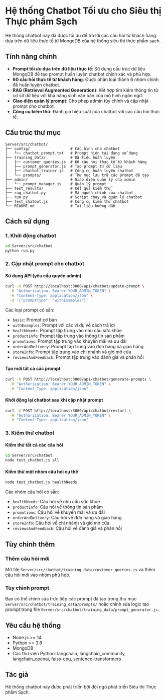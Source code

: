 # Hệ thống Chatbot Tối ưu cho Siêu thị Thực phẩm Sạch

Hệ thống chatbot này đã được tối ưu để trả lời các câu hỏi từ khách hàng dựa trên dữ liệu thực tế từ MongoDB của hệ thống siêu thị thực phẩm sạch.

## Tính năng chính

- **Prompt tối ưu dựa trên dữ liệu thực tế**: Sử dụng cấu trúc dữ liệu MongoDB để tạo prompt huấn luyện chatbot chính xác và phù hợp.
- **60 câu hỏi thực tế từ khách hàng**: Được phân loại thành 6 nhóm chính để huấn luyện chatbot.
- **RAG (Retrieval Augmented Generation)**: Kết hợp tìm kiếm thông tin từ cơ sở dữ liệu với khả năng sinh văn bản của mô hình ngôn ngữ.
- **Giao diện quản lý prompt**: Cho phép admin tùy chỉnh và cập nhật prompt cho chatbot.
- **Công cụ kiểm thử**: Đánh giá hiệu suất của chatbot với các câu hỏi thực tế.

## Cấu trúc thư mục

```
Server/src/chatbot/
├── config/                  # Cấu hình cho chatbot
│   └── chatbot_prompt.txt   # Prompt hiện tại đang sử dụng
├── training_data/           # Dữ liệu huấn luyện
│   ├── customer_queries.js  # 60 câu hỏi thực tế từ khách hàng
│   ├── prompt_generator.js  # Tạo prompt từ dữ liệu
│   ├── chatbot_trainer.js   # Công cụ huấn luyện chatbot
│   └── prompts/             # Thư mục lưu trữ các prompt đã tạo
├── admin/                   # Giao diện quản lý cho admin
│   └── prompt_manager.js    # Quản lý prompt
├── test_results/            # Kết quả kiểm thử
├── rag_chatbot.py           # Mã nguồn chính của chatbot
├── run.py                   # Script chạy và quản lý chatbot
├── test_chatbot.js          # Công cụ kiểm thử chatbot
└── README.md                # Tài liệu hướng dẫn
```

## Cách sử dụng

### 1. Khởi động chatbot

```bash
cd Server/src/chatbot
python run.py
```

### 2. Cập nhật prompt cho chatbot

#### Sử dụng API (yêu cầu quyền admin)

```bash
curl -X POST http://localhost:3000/api/chatbot/update-prompt \
  -H "Authorization: Bearer YOUR_ADMIN_TOKEN" \
  -H "Content-Type: application/json" \
  -d '{"promptType": "withExamples"}'
```

Các loại prompt có sẵn:
- `basic`: Prompt cơ bản
- `withExamples`: Prompt với các ví dụ về cách trả lời
- `healthNeeds`: Prompt tập trung vào nhu cầu sức khỏe
- `productInfo`: Prompt tập trung vào thông tin sản phẩm
- `promotions`: Prompt tập trung vào khuyến mãi và ưu đãi
- `orderAndDelivery`: Prompt tập trung vào đơn hàng và giao hàng
- `storeInfo`: Prompt tập trung vào chi nhánh và giờ mở cửa
- `reviewsAndFeedback`: Prompt tập trung vào đánh giá và phản hồi

#### Tạo mới tất cả các prompt

```bash
curl -X POST http://localhost:3000/api/chatbot/generate-prompts \
  -H "Authorization: Bearer YOUR_ADMIN_TOKEN" \
  -H "Content-Type: application/json"
```

#### Khởi động lại chatbot sau khi cập nhật prompt

```bash
curl -X POST http://localhost:3000/api/chatbot/restart \
  -H "Authorization: Bearer YOUR_ADMIN_TOKEN" \
  -H "Content-Type: application/json"
```

### 3. Kiểm thử chatbot

#### Kiểm thử tất cả các câu hỏi

```bash
cd Server/src/chatbot
node test_chatbot.js all
```

#### Kiểm thử một nhóm câu hỏi cụ thể

```bash
node test_chatbot.js healthNeeds
```

Các nhóm câu hỏi có sẵn:
- `healthNeeds`: Câu hỏi về nhu cầu sức khỏe
- `productInfo`: Câu hỏi về thông tin sản phẩm
- `promotions`: Câu hỏi về khuyến mãi và ưu đãi
- `orderAndDelivery`: Câu hỏi về đơn hàng và giao hàng
- `storeInfo`: Câu hỏi về chi nhánh và giờ mở cửa
- `reviewsAndFeedback`: Câu hỏi về đánh giá và phản hồi

## Tùy chỉnh thêm

### Thêm câu hỏi mới

Mở file `Server/src/chatbot/training_data/customer_queries.js` và thêm câu hỏi mới vào nhóm phù hợp.

### Tùy chỉnh prompt

Bạn có thể chỉnh sửa trực tiếp các prompt đã tạo trong thư mục `Server/src/chatbot/training_data/prompts/` hoặc chỉnh sửa logic tạo prompt trong file `Server/src/chatbot/training_data/prompt_generator.js`.

## Yêu cầu hệ thống

- Node.js >= 14
- Python >= 3.8
- MongoDB
- Các thư viện Python: langchain, langchain_community, langchain_openai, faiss-cpu, sentence-transformers

## Tác giả

Hệ thống chatbot này được phát triển bởi đội ngũ phát triển Siêu thị Thực phẩm Sạch. 